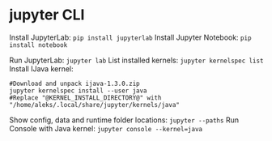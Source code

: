 # jupyter CLI

Install JupyterLab: `pip install jupyterlab`
Install Jupyter Notebook: `pip install notebook`

Run JupyterLab: `jupyter lab`
List installed kernels: `jupyter kernelspec list`
Install IJava kernel:
```
#Download and unpack ijava-1.3.0.zip
jupyter kernelspec install --user java
#Replace "@KERNEL_INSTALL_DIRECTORY@" with "/home/aleks/.local/share/jupyter/kernels/java"
```
Show config, data and runtime folder locations: `jupyter --paths`
Run Console with Java kernel: `jupyter console --kernel=java`
